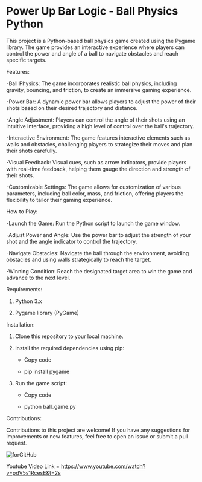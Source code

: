 # Power Up Bar Logic - Ball Physics Python
This project is a Python-based ball physics game created using the Pygame library. The game provides an interactive experience where players can control the power and angle of a ball to navigate obstacles and reach specific targets.

Features:

-Ball Physics: The game incorporates realistic ball physics, including gravity, bouncing, and friction, to create an immersive gaming experience.

-Power Bar: A dynamic power bar allows players to adjust the power of their shots based on their desired trajectory and distance.

-Angle Adjustment: Players can control the angle of their shots using an intuitive interface, providing a high level of control over the ball's trajectory.

-Interactive Environment: The game features interactive elements such as walls and obstacles, challenging players to strategize their moves and plan their shots carefully.

-Visual Feedback: Visual cues, such as arrow indicators, provide players with real-time feedback, helping them gauge the direction and strength of their shots.

-Customizable Settings: The game allows for customization of various parameters, including ball color, mass, and friction, offering players the flexibility to tailor their gaming experience.

How to Play:

-Launch the Game: Run the Python script to launch the game window.

-Adjust Power and Angle: Use the power bar to adjust the strength of your shot and the angle indicator to control the trajectory.

-Navigate Obstacles: Navigate the ball through the environment, avoiding obstacles and using walls strategically to reach the target.

-Winning Condition: Reach the designated target area to win the game and advance to the next level.

Requirements:

1) Python 3.x

2) Pygame library (PyGame)

Installation:
1) Clone this repository to your local machine.

2) Install the required dependencies using pip:
   

    + Copy code
  
    + pip install pygame
  
4) Run the game script:

    + Copy code
  
    + python ball_game.py

Contributions:

  Contributions to this project are welcome! If you have any suggestions for improvements or new features, feel free to open an issue or submit a pull request.


![forGitHub](https://github.com/ardacelik1000/power_up_bar_logic/assets/119524888/9dca66a4-6f73-4f08-bbc3-5f3a1d546fb2)

Youtube Video Link =  https://www.youtube.com/watch?v=pdV5s1RcesE&t=2s

